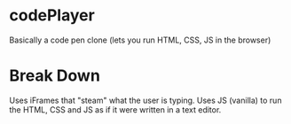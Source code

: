 # codePlayer
Basically a code pen clone (lets you run HTML, CSS, JS in the browser)

# Break Down
Uses iFrames that "steam" what the user is typing.
Uses JS (vanilla) to run the HTML, CSS and JS as if it were written in a text editor.
